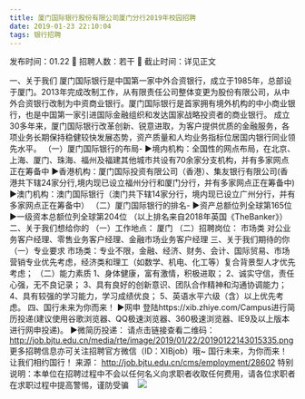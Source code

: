 ```yaml
---
title: 厦门国际银行股份有限公司厦门分行2019年校园招聘 
date: 2019-01-23 22:10:04
tags: 银行招聘
---
```

发布时间：01.22   🌟   招聘人数：若干   🌈   截止时间：详见正文
<!-- more -->
一、关于我们
厦门国际银行是中国第一家中外合资银行，成立于1985年，总部设于厦门。2013年完成改制工作，从有限责任公司整体变更为股份有限公司，从中外合资银行改制为中资商业银行。厦门国际银行是首家拥有境外机构的中小商业银行，也是中国第一家引进国际金融组织和发达国家战略投资者的商业银行。
成立30多年来，厦门国际银行改革创新、锐意进取，为客户提供优质的金融服务，各项业务长期保持稳健较快发展态势，资产质量和人均业务指标位居国内银行同业领先水平。
（一）厦门国际银行的布局-
▶境内机构：全国性的网点布局，在北京、上海、厦门、珠海、福州及福建其他城市共设有70余家分支机构，并有多家网点正在筹备中
▶香港机构：厦门国际投资有限公司（香港）、集友银行有限公司(香港共下辖24家分行,境内现已设立福州分行和厦门分行，并有多家网点正在筹备中)
▶澳门机构：澳门国际银行（澳门共下辖14家分行，境内现已设立广州分行，并有多家网点正在筹备中）
（二）厦门国际银行的排名-
▶资产总额位列全球第165位
▶一级资本总额位列全球第204位
（以上排名来自2018年英国《TheBanker》）
二、关于我们想给你的
（一）工作地点：
厦门
（二）招聘岗位：
市场类
对公业务客户经理、零售业务客户经理、金融市场业务客户经理
三、关于我们期待的你
（一）专业要求
市场类：专业不限，金融、经济、财务、会计、国际贸易、市场营销专业优先考虑，经济类和理工（如数学、机电、化工等）复合背景型人才优先考虑；
（二）能力素质
1、身体健康，富有激情，积极进取；
2、诚实守信，责任心强，无不良记录；
3、具有良好的创新意识、团队合作精神和沟通协调能力；
4、具有较强的学习能力，学习成绩优良；
5、英语水平六级（含）以上优先考虑。
四、国行未来为你而来！
▶网申
登陆https://xib.zhiye.com/Campus进行简历投递(建议使用谷歌浏览器、QQ极速浏览器、360极速浏览器、IE9及以上版本进行网申投递)。
▶微简历投递：
请点击链接查看二维码：
http://job.bjtu.edu.cn/media/rte/image/2019/01/22/20190122143015335.png
更多招聘信息亦可关注招聘官方微信（ID：XIBjob）哦~
国行未来，为你而来！
让我们相约国行！
来源：
http://job.bjtu.edu.cn/cms/employment/28602
特别说明：本单位在招聘过程中不会以任何名义向求职者收取任何费用，请各位求职者在求职过程中提高警惕，谨防受骗
 
 ![](https://cdn.weiweiblog.cn/20181015134814.png)